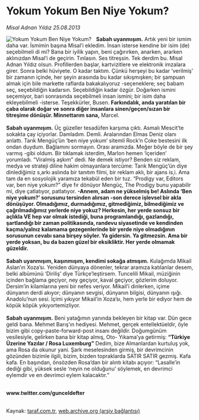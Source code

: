 # Yokum Yokum Ben Niye Yokum?

*Misal Adnan Yıldız 25.08.2013*

<div class="yazi"><img align="left" alt="Yokum Yokum Ben Niye Yokum?" border="0" src="http://www.taraf.com.tr/fotoraflar/makaleler/yokum-yokum-ben-niye-yokum_1001_orijinal.jpg" style="border-right-width:10px; border-color:#FFFFFF"/><p><strong>Sabah uyanmışım.</strong> Artık yeni bir ismim daha var. İsmimin başına Misal’i ekledim. İnsan isterse kendine bir isim (de) seçebilmeli di mi? Bana bir iyilik yapın, beni çağırırken, anarken, ararken aklınızdan Misal’i de geçirin. Tınlasın. Ses titreşsin. Tek derdim bu. Misal Adnan Yıldız olsun. Profillerden başlar, kartvizitlere ve elektronik imzalara girer. Sonra belki hüviyete. O kadar taktım. Çünkü herşeyi bu kadar ‘verilmiş’ bir zamanın içinde, her şeyin arasında bu kadar sıkışmışken; bir şampuan almak için bile markette raflarda bakakalıyoruz -seçeneklere; seç babam seç, seçebildiğin kadarsın. Seçebildiğin kadar özgür. Doğarken ismini seçemiyor, bari sonrasında seçebilmeli insan ismini; bir isim daha ekleyebilmeli -isterse. Teşekkürler, Busen. <strong>Farkındalık, anda yaratılan bir çaba olarak doğar ve sonra diğer insanlara sinen/geçen/sızan bir titreşime dönüşür. Minnettarım sana,</strong> Marcel.<br/><br/><strong>Sabah uyanmışım.</strong> Üç güzeller tesadüfen karşıma çıktı. Asmalı Mescit’te sokakta çay içiyorlar. Damladım. Demli. Aralarından Elmas Deniz olanı anlattı. Tarık Mengüç’ün ‘ben niye yokum’ sitemli Rock’n Coke bestesini ilk ondan duydum. Bağlamını sormayın. Orası aramızda. Meğer böyle de bir şey varmış -gibi oldum. Bir tıklamak isterdim, Marlon hemen ‘içeriden’ yorumladı. “Viralmiş aşkım” dedi. Ne demek istiyor? Benden siz reklam, medya ve strateji diline hakim olmayanlara tercüme: Tarık Mengüç’ün diye dinlediğimiz s¸arkı aslında bir tanıtım filmi, bir reklam aklı, bir ajans is¸i. Ama tam da en sosyolojik yaramıza tekabül eden bir tuz. “Prodigy var, Editors var, ben niye yokum?” diye fır dönüyor Mengüç, The Prodigy bunu yapabilir mi, diye çatlatıyor, patlatıyor. <strong>-Annem, adam ne yükselmiş be! Aslında ‘Ben niye yokum?’ sorusunu tersinden alırsan -son derece işlevsel bir akla dönüşüyor. Olmadığımız, durmadığımız, gitmediğimiz, bilmediğimiz ve çağrılmadığımız yerlerde niye yokuz? Herkesin, her yerde sonsuz bir açlıkla VE hep var olmak istediği, buna programlandığı, gazlandığı, şartlandığı bir zaman politikasında, randevu siyasetinde ve kendinden kaçma/yalnız kalamama gezegenlerinde bir yerde niye olmadığının sorusunun cevabı sana birşey söyler. Ya gidersin. Ya gitmezsin. Ama bir yerde yoksan, bu da bazen güzel bir eksikliktir. Her yerde olmamak güzeldir.<br/></strong><br/><strong>Sabah uyanmışım, kaşınmışım, kendimi sokağa atmışım.</strong> Kulağımda Mikail Aslan’ın Xoza’sı. Yeniden dünyaya dönenler, tekrar aramıza katılanlar desem, belki albümünü ‘Diriliş’ diye Türkçe’leştirsem. Tuncelili Mikail, müziğinin içinden bağlama geçiyor, ney geçiyor, kaval geçiyor, gözlerim doluyor. Dersim’in kilamlarına yeni bir nefes veriyor. Mikail’i dinlerken, içime dünyanın derdi akıyor; dünyanın sevgisi, dünyanın bilgisi, dünyanın ışığı. Anadolu’nun sesi. İçimi yıkıyor Mikail’in Xoza’sı, hem yerle bir ediyor hem de köpük köpük yıkıyortemizliyor.<br/><br/><strong>Sabah uyanmışım.</strong> Beni yatağımın yanında bekleyen bir kitap var. Dün gece geldi bana. Mehmet Barış’ın hediyesi. Mehmet, gerçek entellektüeldir, öyle bizim gibi copy-paste-forward-post insanı değildir. Doğumgünüm vesilesiyle, gelirken bana bir kitap almış, Oto- Yıkama’ya getirmiş: <strong>“Türkiye Üzerine Yazılar / Rosa Luxemburg”</strong> Dedim, bize Almanlardan kurtuluş yok, ama Rosa da okunur yani. Şark meselesinden girmiş, bir devrimcinin gözünden bizimle ilgili, bizim, bizden topraklarda SATIR SATIR gezmiş. Kafa kafa. En başından, önsözden Rosa’dan bir alıntı kitabı açıyor: “Lasalle’in dediği gibi, yüksek sesle ‘neyin ne olduğunu’ söylemek, en devrimci eylemdir ve en devrimci eylem kalacaktır.”<br/><br/></p>
<p><strong>www.twitter.com/gunceldefter<br/></strong><br/></p>
</div>

Kaynak: [taraf.com.tr](http://www.taraf.com.tr:80/misal-adnan-yildiz/makale-yokum-yokum-ben-niye-yokum.htm), [web.archive.org (arşiv bağlantısı)](http://web.archive.org/web/20130827025028/http://www.taraf.com.tr:80/misal-adnan-yildiz/makale-yokum-yokum-ben-niye-yokum.htm)
